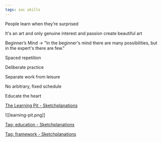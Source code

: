 ```yaml
---
tags: soc skills
---
```


People learn when they’re surprised

It's an art and only genuine interest and passion create beautiful art

Beginner’s Mind -> "In the beginner's mind there are many possibilities, but in the expert's there are few."

Spaced repetition

Deliberate practice

Separate work from leisure

No arbitrary, fixed schedule

Educate the heart

[The Learning Pit - Sketchplanations](https://sketchplanations.com/the-learning-pit)

![[learning-pit.png]]

[Tag: education - Sketchplanations](https://sketchplanations.com/tags/education)

[Tag: framework - Sketchplanations](https://sketchplanations.com/tags/framework)
